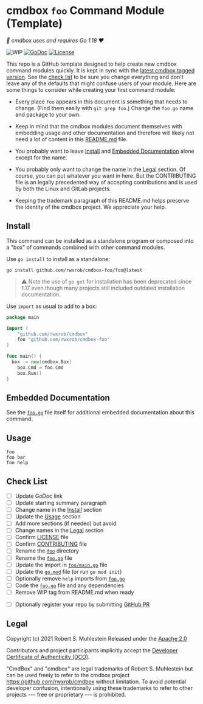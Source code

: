 # cmdbox `foo` Command Module (Template)

*🎉 cmdbox uses and requires Go 1.18 ❤*

![WIP](https://img.shields.io/badge/status-wip-red)
[![GoDoc](https://godoc.org/cmdbox-foo?status.svg)](https://godoc.org/cmdbox-foo)
[![License](https://img.shields.io/badge/license-Apache2-brightgreen.svg)](LICENSE)

This repo is a GitHub template designed to help create new cmdbox
command modules quickly. It is kept in sync with the [latest cmdbox
tagged version](https://github.com/rwxrob/cmdbox). See the [check
list](#check-list) to be sure you change everything and don't leave any
of the defaults that might confuse users of your module. Here are some
things to consider while creating your first command module:

* Every place `foo` appears in this document is something that needs to
  change. (Find them easily with `git grep foo`.) Change the `foo.go`
  name and package to your own.

* Keep in mind that the cmdbox modules document themselves with
  embedding usage and other documentation and therefore will likely not
  need a lot of content in this [README.md](README.md) file. 

* You probably want to leave [Install](#install) and [Embedded
  Documentation](#embedded-documentation) alone except for the name.

* You probably only want to change the name in the [Legal](#legal)
  section. Of course, you can put whatever you want in here. But the
  CONTRIBUTING file is an legally precedented way of accepting
  contributions and is used by both the Linux and GitLab projects.

* Keeping the trademark paragraph of this README.md helps preserve the
  identity of the cmdbox project. We appreciate your help.

## Install

This command can be installed as a standalone program or composed into a
"box" of commands combined with other command modules.

Use `go install` to install as a standalone:

```
go install github.com/rwxrob/cmdbox-foo/foo@latest
```

> ⚠️ Note the use of `go get` for installation has been
> deprecated since 1.17 even though many projects still included
> outdated installation documentation.

Use `import` as usual to add to a box:

```go
package main

import (
	"github.com/rwxrob/cmdbox"
	foo "github.com/rwxrob/cmdbox-foo"
)

func main() {
  box := new(cmdbox.Box)
	box.Cmd = foo.Cmd
	box.Run()
}
```

## Embedded Documentation

See the [`foo.go`](foo.go) file itself for additional embedded
documentation about this command.

## Usage

```
foo
foo bar
foo help
```

## Check List

- [ ] Update GoDoc link
- [ ] Update starting summary paragraph
- [ ] Change name in the [Install](#install) section
- [ ] Update the [Usage](#usage) section
- [ ] Add more sections (if needed) but avoid
- [ ] Change names in the [Legal](#legal) section
- [ ] Confirm [LICENSE](LICENSE) file
- [ ] Confirm [CONTRIBUTING](CONTRIBUTING) file
- [ ] Rename the [`foo`](foo) directory
- [ ] Rename the [`foo.go`](foo.go) file
- [ ] Update the import in [`foo/main.go`](foo/main.go) file
- [ ] Update the [`go.mod`](go.mod) file (or run `go mod init`)
- [ ] Optionally remove `help` imports from [`foo.go`](foo.go)
- [ ] Code the [`foo.go`](foo.go) file and any dependencies
- [ ] Remove WIP tag from README.md when ready
* [ ] Optionally register your repo by submitting [GitHub PR]

[GitHub PR]: <https://github.com/rwxrob/register-cmdbox>

## Legal

Copyright (c) 2021 Robert S. Muhlestein
Released under the [Apache 2.0](LICENSE)

Contributors and project participants implicitly accept the 
[Developer Certificate of Authenticity (DCO)](DCO).

"CmdBox" and "cmdbox" are legal trademarks of Robert S. Muhlestein but
can be used freely to refer to the cmdbox project
<https://github.com/rwxrob/cmdbox> without limitation. To avoid
potential developer confusion, intentionally using these trademarks to
refer to other projects --- free or proprietary --- is prohibited.

